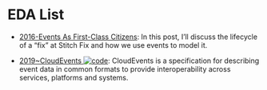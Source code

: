 # EDA List

- [2016-Events As First-Class Citizens](https://parg.co/UMx): In this post, I’ll discuss the lifecycle of a “fix” at Stitch Fix and how we use events to model it.

- [2019~CloudEvents ![code](https://ng-tech.icu/assets/code.svg)](https://github.com/cloudevents/spec): CloudEvents is a specification for describing event data in common formats to provide interoperability across services, platforms and systems.
